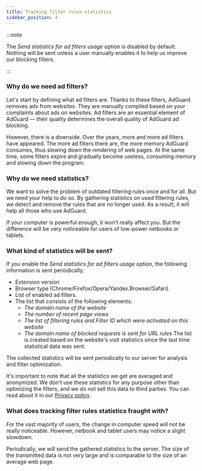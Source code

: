 ```yaml
---
title: Tracking filter rules statistics
sidebar_position: 4
---
```


:::note

The *Send statistics for ad filters usage* option is disabled by default. Nothing will be sent unless a user manually enables it to help us improve our blocking filters.

:::

### Why do we need ad filters?

Let's start by defining what ad filters are. Thanks to these filters, AdGuard removes ads from websites. They are manually compiled based on your complaints about ads on websites. Ad filters are an essential element of AdGuard — their quality determines the overall quality of AdGuard ad blocking.

However, there is a downside. Over the years, more and more ad filters have appeared. The more ad filters there are, the more memory AdGuard consumes, thus slowing down the rendering of web pages. At the same time, some filters expire and gradually become useless, consuming memory and slowing down the program.

### Why do we need statistics?

We want to solve the problem of outdated filtering rules once and for all. But we need your help to do so. By gathering statistics on used filtering rules, we detect and remove the rules that are no longer used. As a result, it will help all those who use AdGuard.

If your computer is powerful enough, it won’t really affect you. But the difference will be very noticeable for users of low-power netbooks or tablets.

### What kind of statistics will be sent?

If you enable the *Send statistics for ad filters usage* option, the following information is sent periodically:

- Extension version
- Browser type (Chrome/Firefox/Opera/Yandex.Browser/Safari).
- List of enabled ad filters.
- The list that consists of the following elements:
    - *The domain name of the website*
    - *The number of recent page views*
    - *The list of filtering rules and Filter ID which were activated on this website*
    - *The domain name of blocked requests is sent for URL rules*
The list is created based on the website's visit statistics since the last time statistical data was sent.

The collected statistics will be sent periodically to our server for analysis and filter optimization.

It's important to note that all the statistics we get are averaged and anonymized. We don't use these statistics for any purpose other than optimizing the filters, and we do not sell this data to third parties. You can read about it in our [Privacy policy](https://adguard.com/privacy.html).

### What does tracking filter rules statistics fraught with?

For the vast majority of users, the change in computer speed will not be really noticeable. However, netbook and tablet users may notice a slight slowdown.

Periodically, we will send the gathered statistics to the server. The size of the transmitted data is not very large and is comparable to the size of an average web page.

